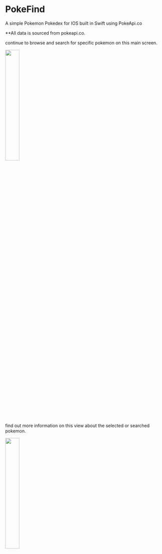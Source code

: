 # PokeFind
A simple Pokemon Pokedex for IOS built in Swift using PokeApi.co


**All data is sourced from pokeapi.co.

continue to browse and search for specific pokemon on this main screen.


<img src="https://user-images.githubusercontent.com/34403438/115453016-267d5080-a1ed-11eb-9f6c-e45b17ec5c5c.png" width=30% height=30%>

find out more information on this view about the selected or searched pokemon.


<img src="https://user-images.githubusercontent.com/34403438/115453020-28471400-a1ed-11eb-86d9-5a9ede29f69b.png" width=30% height=30%>
